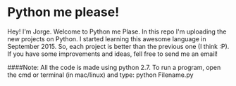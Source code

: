 # Python me please!
Hey! I'm Jorge. Welcome to Python me Plase. In this repo I'm uploading the new projects on Python. I started learning this awesome language in September 2015. So, each project is better than the previous one (I think :P). If you have some improvements and ideas, fell free to send me an email!

####Note: All the code is made using python 2.7.
To run a program, open the cmd or terminal (in mac/linux) and type: python Filename.py
